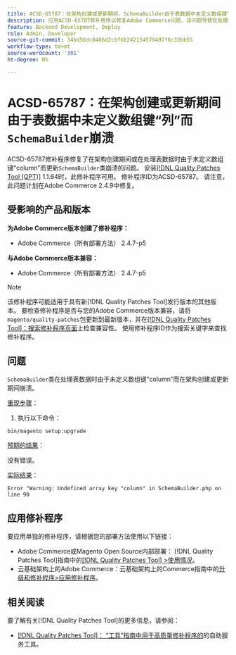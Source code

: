 ```yaml
---
title: ACSD-65787：在架构创建或更新期间，SchemaBuilder由于表数据中未定义数组键“列”而崩溃
description: 应用ACSD-65787修补程序以修复Adobe Commerce问题，该问题导致在处理表数据时SchemaBuilder类在架构创建或更新期间崩溃，或者由于未定义数组键“列”而崩溃。
feature: Backend Development, Deploy
role: Admin, Developer
source-git-commit: 34bd56dc0486d2cbf6b242154570497f6c33bb55
workflow-type: tm+mt
source-wordcount: '301'
ht-degree: 0%

---
```



# ACSD-65787：在架构创建或更新期间由于表数据中未定义数组键“列”而`SchemaBuilder`崩溃

ACSD-65787修补程序修复了在架构创建期间或在处理表数据时由于未定义数组键“column”而更新`SchemaBuilder`类崩溃的问题。 安装[[!DNL Quality Patches Tool (QPT)]](/help/tools/quality-patches-tool/quality-patches-tool-to-self-serve-quality-patches.md) 1.1.64时，此修补程序可用。 修补程序ID为ACSD-65787。 请注意，此问题计划在Adobe Commerce 2.4.9中修复。

## 受影响的产品和版本

**为Adobe Commerce版本创建了修补程序：**

* Adobe Commerce（所有部署方法） 2.4.7-p5

**与Adobe Commerce版本兼容：**

* Adobe Commerce（所有部署方法） 2.4.7-p5

>[!NOTE]
>
>该修补程序可能适用于具有新[!DNL Quality Patches Tool]发行版本的其他版本。 要检查修补程序是否与您的Adobe Commerce版本兼容，请将`magento/quality-patches`包更新到最新版本，并在[[!DNL Quality Patches Tool]：搜索修补程序页面](https://experienceleague.adobe.com/tools/commerce-quality-patches/index.html)上检查兼容性。 使用修补程序ID作为搜索关键字来查找修补程序。

## 问题

`SchemaBuilder`类在处理表数据时由于未定义数组键“column”而在架构创建或更新期间崩溃。

<u>重现步骤</u>：

1. 执行以下命令：

```
bin/magento setup:upgrade
```

<u>预期的结果</u>：

没有错误。

<u>实际结果</u>：

```
Error "Warning: Undefined array key "column" in SchemaBuilder.php on line 90
```

## 应用修补程序

要应用单独的修补程序，请根据您的部署方法使用以下链接：

* Adobe Commerce或Magento Open Source内部部署： [!DNL Quality Patches Tool]指南中的[[!DNL Quality Patches Tool] >使用情况](/help/tools/quality-patches-tool/usage.md)。
* 云基础架构上的Adobe Commerce：云基础架构上的Commerce指南中的[升级和修补程序>应用修补程序](https://experienceleague.adobe.com/docs/commerce-cloud-service/user-guide/develop/upgrade/apply-patches.html)。

## 相关阅读

要了解有关[!DNL Quality Patches Tool]的更多信息，请参阅：

* [[!DNL Quality Patches Tool]： “工具”指南中用于高质量修补程序的](/help/tools/quality-patches-tool/quality-patches-tool-to-self-serve-quality-patches.md)的自助服务工具。

